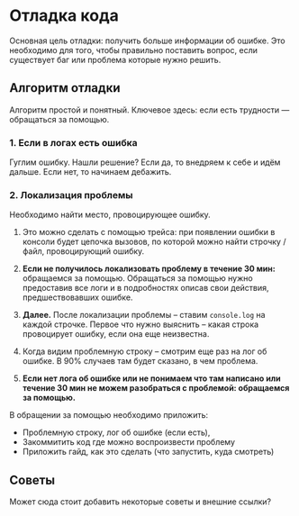 # Отладка кода

Основная цель отладки: получить больше информации об ошибке. Это необходимо для того, чтобы правильно поставить вопрос, если существует баг или проблема которые нужно решить.

## Алгоритм отладки

Алгоритм простой и понятный. Ключевое здесь: если есть трудности — обращаться за помощью.

### 1. Если в логах есть ошибка

Гуглим ошибку. Нашли решение? Если да, то внедряем к себе и идём дальше. Если нет, то начинаем дебажить.

### 2. Локализация проблемы

Необходимо найти место, провоцирующее ошибку.

1. Это можно сделать с помощью трейса: при появлении ошибки в консоли будет цепочка вызовов, по которой можно найти строчку / файл, провоцирующий ошибку.

2. **Если не получилось локализовать проблему в течение 30 мин:** обращаемся за помощью. Обращаться за помощью нужно предоставив все логи и в подробностях описав свои действия, предшествовавших ошибке.

3. **Далее.** После локализации проблемы – ставим `console.log` на каждой строчке. Первое что нужно выяснить – какая строка провоцирует ошибку, если она еще неизвестна.

4. Когда видим проблемную строку – смотрим еще раз на лог об ошибке. В 90% случаев там будет сказано, в чем проблема.

5. **Если нет лога об ошибке или не понимаем что там написано или течение 30 мин не можем разобраться с проблемой: обращаемся за помощью.**

В обращении за помощью необходимо приложить:

- Проблемную строку, лог об ошибке (если есть),
- Закоммитить код где можно воспроизвести проблему
- Приложить гайд, как это сделать (что запустить, куда смотреть)

## Советы

Может сюда стоит добавить некоторые советы и внешние ссылки? 